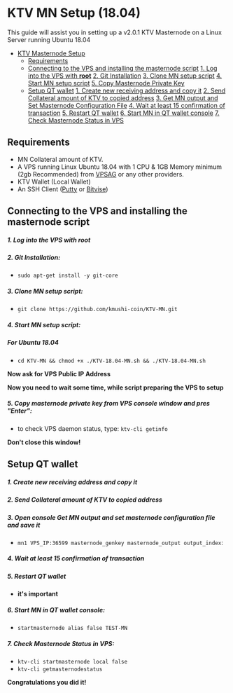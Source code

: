 # KTV MN Setup (18.04)
This guide will assist you in setting up a v2.0.1 KTV Masternode on a Linux Server running Ubuntu 18.04

- [KTV Masternode Setup](#KTV-masternode-setup)
  	* [Requirements](#requirements)
  * [Connecting to the VPS and installing the masternode script](#Connecting-to-the-VPS-and-installing-the-masternode-script)
         [1. Log into the VPS with **root**](#1-log-into-the-vps-with-root)
         [2. Git Installation](#2-git-installation)
         [3. Clone MN setup script](#3-clone-mn-setup-script)
         [4. Start MN setup script](#4-start-mn-setup-script)
         [5. Copy Masternode Private Key](#5-copy-masternode-private-key-from-vps-console-window-and-pres-enter)
  * [Setup QT wallet](#setup-qt-wallet)
         [1. Create new receiving address and copy it](#1-create-new-receiving-address-and-copy-it)
	 [2. Send Collateral amount of KTV to copied address](#2-send-collateral-amount-of-KTV-to-copied-address)
	 [3. Get MN output and Set Masternode Configuration File](#3-open-console-get-mn-output-and-set-masternode-configuration-file-and-save-it)
	 [4. Wait at least 15 confirmation of transaction](#4-wait-at-least-15-confirmation-of-transaction)
         [5. Restart QT wallet](#5-restart-qt-wallet)
         [6. Start MN in QT wallet console](#6-start-mn-in-qt-wallet-console)
	 [7. Check Masternode Status in VPS](#7-check-masternode-status-in-vps)

## Requirements
- MN Collateral amount of KTV.
- A VPS running Linux Ubuntu 18.04 with 1 CPU & 1GB Memory minimum (2gb Recommended) from [VPSAG](https://bit.ly/MN_VPSAG) or any other providers.
- KTV Wallet (Local Wallet)
- An SSH Client (<a href="https://www.putty.org/" target="_blank">Putty</a> or <a href="https://dl.bitvise.com/BvSshClient-Inst.exe" target="_blank">Bitvise</a>)


## Connecting to the VPS and installing the masternode script

##### 1. Log into the VPS with **root**

##### 2. Git Installation:
- ```sudo apt-get install -y git-core```

##### 3. Clone MN setup script:
- ```git clone https://github.com/kmushi-coin/KTV-MN.git```

##### 4. Start MN setup script:

##### For Ubuntu 18.04
- ```cd KTV-MN && chmod +x ./KTV-18.04-MN.sh && ./KTV-18.04-MN.sh```

**Now ask for VPS Public IP Address**

**Now you need to wait some time, while script preparing the VPS to setup**
##### 5. Copy masternode private key from VPS console window and pres "Enter":


- to check VPS daemon status, type: ```ktv-cli getinfo```

**Don't close this window!**

## Setup QT wallet
##### 1. Create new receiving address and copy it

##### 2. Send Collateral amount of KTV to copied address

##### 3. Open console Get MN output and set masternode configuration file and save it
- ```mn1 VPS_IP:36599 masternode_genkey masternode_output output_index```:

##### 4. Wait at least 15 confirmation of transaction

##### 5. Restart QT wallet
- **it's important**

##### 6. Start MN in QT wallet console:
- ```startmasternode alias false TEST-MN```

##### 7. Check Masternode Status in VPS:
- ```ktv-cli startmasternode local false```
- ```ktv-cli getmasternodestatus```

**Сongratulations you did it!**

